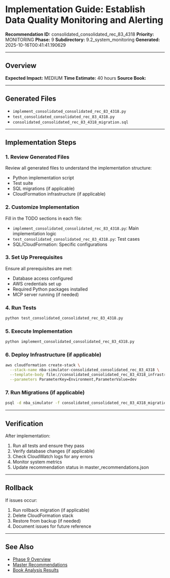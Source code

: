 # Implementation Guide: Establish Data Quality Monitoring and Alerting

**Recommendation ID:** consolidated_consolidated_rec_83_4318
**Priority:** MONITORING
**Phase:** 9
**Subdirectory:** 9.2_system_monitoring
**Generated:** 2025-10-16T00:41:41.190629

---

## Overview



**Expected Impact:** MEDIUM
**Time Estimate:** 40 hours
**Source Book:** 

---

## Generated Files

- `implement_consolidated_consolidated_rec_83_4318.py`
- `test_consolidated_consolidated_rec_83_4318.py`
- `consolidated_consolidated_rec_83_4318_migration.sql`

---

## Implementation Steps

### 1. Review Generated Files

Review all generated files to understand the implementation structure:
- Python implementation script
- Test suite
- SQL migrations (if applicable)
- CloudFormation infrastructure (if applicable)

### 2. Customize Implementation

Fill in the TODO sections in each file:
- `implement_consolidated_consolidated_rec_83_4318.py`: Main implementation logic
- `test_consolidated_consolidated_rec_83_4318.py`: Test cases
- SQL/CloudFormation: Specific configurations

### 3. Set Up Prerequisites

Ensure all prerequisites are met:
- Database access configured
- AWS credentials set up
- Required Python packages installed
- MCP server running (if needed)

### 4. Run Tests

```bash
python test_consolidated_consolidated_rec_83_4318.py
```

### 5. Execute Implementation

```bash
python implement_consolidated_consolidated_rec_83_4318.py
```

### 6. Deploy Infrastructure (if applicable)

```bash
aws cloudformation create-stack \
  --stack-name nba-simulator-consolidated_consolidated_rec_83_4318 \
  --template-body file://consolidated_consolidated_rec_83_4318_infrastructure.yaml \
  --parameters ParameterKey=Environment,ParameterValue=dev
```

### 7. Run Migrations (if applicable)

```bash
psql -d nba_simulator -f consolidated_consolidated_rec_83_4318_migration.sql
```

---

## Verification

After implementation:
1. Run all tests and ensure they pass
2. Verify database changes (if applicable)
3. Check CloudWatch logs for any errors
4. Monitor system metrics
5. Update recommendation status in master_recommendations.json

---

## Rollback

If issues occur:
1. Run rollback migration (if applicable)
2. Delete CloudFormation stack
3. Restore from backup (if needed)
4. Document issues for future reference

---

## See Also

- [Phase 9 Overview](/Users/ryanranft/nba-simulator-aws/docs/phases/phase_9/)
- [Master Recommendations](/Users/ryanranft/nba-mcp-synthesis/analysis_results/master_recommendations.json)
- [Book Analysis Results](/Users/ryanranft/nba-mcp-synthesis/analysis_results/)
